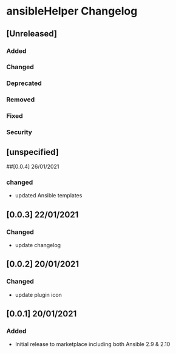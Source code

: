 <!-- Keep a Changelog guide -> https://keepachangelog.com -->

# ansibleHelper Changelog
## [Unreleased]
### Added

### Changed

### Deprecated

### Removed

### Fixed

### Security
## [unspecified]

##[0.0.4] 26/01/2021
### changed
- updated Ansible templates

## [0.0.3] 22/01/2021
### Changed
- update changelog

## [0.0.2] 20/01/2021
### Changed
- update plugin icon

## [0.0.1] 20/01/2021
### Added
- Initial release to marketplace including both Ansible 2.9 & 2.10

